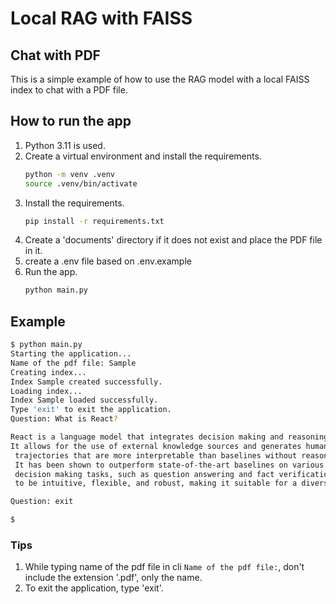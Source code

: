 # Local RAG with FAISS
## Chat with PDF

This is a simple example of how to use the RAG model with a local FAISS index to chat with a PDF file. 

## How to run the app
1. Python 3.11 is used.
2. Create a virtual environment and install the requirements.
    ```bash
    python -m venv .venv
    source .venv/bin/activate
    ```
3. Install the requirements.
    ```bash
    pip install -r requirements.txt
    ```
4. Create a 'documents' directory if it does not exist and place the PDF file in it. 
5. create a .env file based on .env.example
6. Run the app.
    ```bash
    python main.py
    ```

## Example 
```bash
$ python main.py
Starting the application...
Name of the pdf file: Sample
Creating index...
Index Sample created successfully.
Loading index...
Index Sample loaded successfully.
Type 'exit' to exit the application.
Question: What is React?

React is a language model that integrates decision making and reasoning capabilities. 
It allows for the use of external knowledge sources and generates human-like task-solving
 trajectories that are more interpretable than baselines without reasoning traces. 
 It has been shown to outperform state-of-the-art baselines on various language and 
 decision making tasks, such as question answering and fact verification. It is designed 
 to be intuitive, flexible, and robust, making it suitable for a diverse set of tasks.

Question: exit

$
```

### Tips
1. While typing name of the pdf file in cli `Name of the pdf file:`, don't include the extension '.pdf', only the name.
2. To exit the application, type 'exit'.